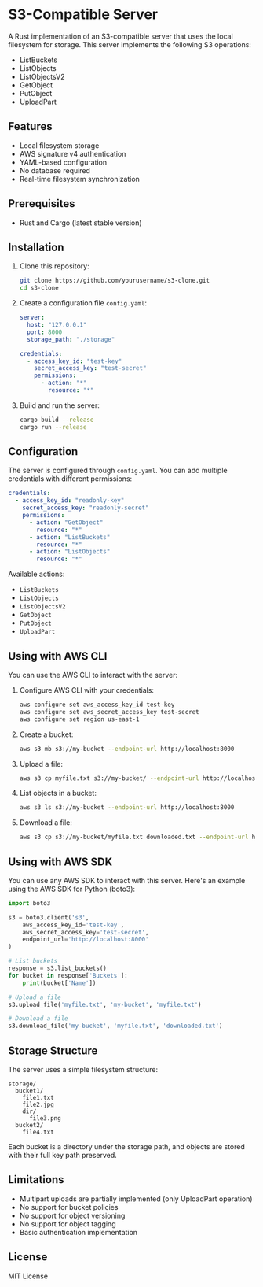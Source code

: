 # S3-Compatible Server

A Rust implementation of an S3-compatible server that uses the local filesystem for storage. This server implements the following S3 operations:

- ListBuckets
- ListObjects
- ListObjectsV2
- GetObject
- PutObject
- UploadPart

## Features

- Local filesystem storage
- AWS signature v4 authentication
- YAML-based configuration
- No database required
- Real-time filesystem synchronization

## Prerequisites

- Rust and Cargo (latest stable version)

## Installation

1. Clone this repository:
   ```bash
   git clone https://github.com/yourusername/s3-clone.git
   cd s3-clone
   ```

2. Create a configuration file `config.yaml`:
   ```yaml
   server:
     host: "127.0.0.1"
     port: 8000
     storage_path: "./storage"

   credentials:
     - access_key_id: "test-key"
       secret_access_key: "test-secret"
       permissions:
         - action: "*"
           resource: "*"
   ```

3. Build and run the server:
   ```bash
   cargo build --release
   cargo run --release
   ```

## Configuration

The server is configured through `config.yaml`. You can add multiple credentials with different permissions:

```yaml
credentials:
  - access_key_id: "readonly-key"
    secret_access_key: "readonly-secret"
    permissions:
      - action: "GetObject"
        resource: "*"
      - action: "ListBuckets"
        resource: "*"
      - action: "ListObjects"
        resource: "*"
```

Available actions:
- `ListBuckets`
- `ListObjects`
- `ListObjectsV2`
- `GetObject`
- `PutObject`
- `UploadPart`

## Using with AWS CLI

You can use the AWS CLI to interact with the server:

1. Configure AWS CLI with your credentials:
   ```bash
   aws configure set aws_access_key_id test-key
   aws configure set aws_secret_access_key test-secret
   aws configure set region us-east-1
   ```

2. Create a bucket:
   ```bash
   aws s3 mb s3://my-bucket --endpoint-url http://localhost:8000
   ```

3. Upload a file:
   ```bash
   aws s3 cp myfile.txt s3://my-bucket/ --endpoint-url http://localhost:8000
   ```

4. List objects in a bucket:
   ```bash
   aws s3 ls s3://my-bucket --endpoint-url http://localhost:8000
   ```

5. Download a file:
   ```bash
   aws s3 cp s3://my-bucket/myfile.txt downloaded.txt --endpoint-url http://localhost:8000
   ```

## Using with AWS SDK

You can use any AWS SDK to interact with this server. Here's an example using the AWS SDK for Python (boto3):

```python
import boto3

s3 = boto3.client('s3',
    aws_access_key_id='test-key',
    aws_secret_access_key='test-secret',
    endpoint_url='http://localhost:8000'
)

# List buckets
response = s3.list_buckets()
for bucket in response['Buckets']:
    print(bucket['Name'])

# Upload a file
s3.upload_file('myfile.txt', 'my-bucket', 'myfile.txt')

# Download a file
s3.download_file('my-bucket', 'myfile.txt', 'downloaded.txt')
```

## Storage Structure

The server uses a simple filesystem structure:

```
storage/
  bucket1/
    file1.txt
    file2.jpg
    dir/
      file3.png
  bucket2/
    file4.txt
```

Each bucket is a directory under the storage path, and objects are stored with their full key path preserved.

## Limitations

- Multipart uploads are partially implemented (only UploadPart operation)
- No support for bucket policies
- No support for object versioning
- No support for object tagging
- Basic authentication implementation

## License

MIT License 